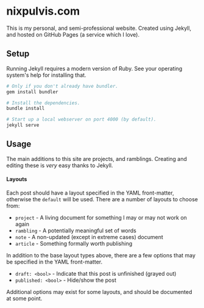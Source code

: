# nixpulvis.com

This is my personal, and semi-professional website. Created using Jekyll, and
hosted on GitHub Pages (a service which I love).

## Setup

Running Jekyll requires a modern version of Ruby. See your operating system's
help for installing that.

```sh
# Only if you don't already have bundler.
gem install bundler

# Install the dependencies.
bundle install

# Start up a local webserver on port 4000 (by default).
jekyll serve
```

## Usage

The main additions to this site are projects, and ramblings. Creating and
editing these is *very* easy thanks to Jekyll.

#### Layouts

Each post should have a layout specified in the YAML front-matter, otherwise
the `default` will be used. There are a number of layouts to choose from:

- `project` - A living document for something I may or may not work on again
- `rambling` - A potentially meaningful set of words
- `note` - A non-updated (except in extreme cases) document
- `article` - Something formally worth publishing

In addition to the base layout types above, there are a few options that may be
specified in the YAML front-matter.

- `draft: <bool>` - Indicate that this post is unfinished (grayed out)
- `published: <bool>` - Hide/show the post

Additional options may exist for some layouts, and should be documented at
some point.
